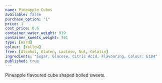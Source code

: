 ```yaml
---
name: Pineapple Cubes
available: false
purchase_option: "1"
price: 1
cost_price: 0.6
container_water_weight: 919
container_sweets_weight: 761
type: [Hard]
colour: [Yellow]
free: [Alcohol, Gluten, Lactose, Nut, Gelatin]
ingredients: "Sugar, Glucose, Citric Acid, Flavouring, Colour: E104"
published: true
---
```

Pineapple flavoured cube shaped boiled sweets.